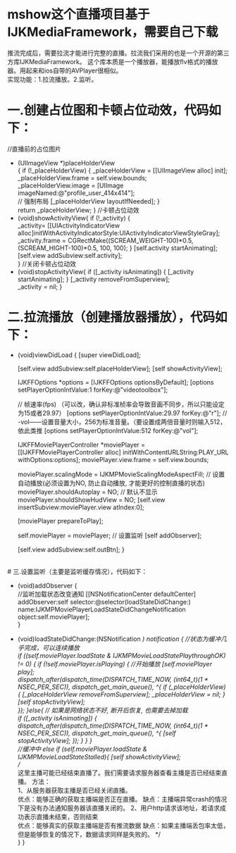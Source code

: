 # mshow这个直播项目基于IJKMediaFramework，需要自己下载
推流完成后，需要拉流才能进行完整的直播。拉流我们采用的也是一个开源的第三方库IJKMediaFramework。
这个库本质是一个播放器，能播放flv格式的播放器。用起来和ios自带的AVPlayer很相似。<br>
实现功能：1.拉流播放。2.监听。<br>
# 一.创建占位图和卡顿占位动效，代码如下：
//直播前的占位图片
- (UIImageView *)placeHolderView<br>
{
    if (!_placeHolderView) {
        _placeHolderView = [[UIImageView alloc] init];
        _placeHolderView.frame = self.view.bounds;<br>
        _placeHolderView.image = [UIImage imageNamed:@"profile_user_414x414"];<br>
        // 强制布局
        [_placeHolderView layoutIfNeeded];
    }<br>
    return _placeHolderView;
}
//卡顿占位动效<br>
- (void)showActivityView{
    if (!_activity) {  
        _activity= [[UIActivityIndicatorView alloc]initWithActivityIndicatorStyle:UIActivityIndicatorViewStyleGray];
        _activity.frame = CGRectMake((SCREAM_WEIGHT-100)*0.5, (SCREAM_HIGHT-100)*0.5, 100, 100);
    }
    [self.activity startAnimating];<br>
    [self.view addSubview:self.activity];<br>
}
//关闭卡顿占位动效<br>
- (void)stopActivityView{
    if ([_activity isAnimating]) {
        [_activity startAnimating];
    }
    [_activity removeFromSuperview];<br>
    _activity = nil;
}
# 二.拉流播放（创建播放器播放），代码如下：<br>

- (void)viewDidLoad {
    [super viewDidLoad];
    
    [self.view addSubview:self.placeHolderView];
    [self showActivityView];
    
    IJKFFOptions *options = [IJKFFOptions optionsByDefault];
    [options setPlayerOptionIntValue:1  forKey:@"videotoolbox"];
    
    // 帧速率(fps) （可以改，确认非标准桢率会导致音画不同步，所以只能设定为15或者29.97）
    [options setPlayerOptionIntValue:29.97 forKey:@"r"];
    // -vol——设置音量大小，256为标准音量。（要设置成两倍音量时则输入512，依此类推
    [options setPlayerOptionIntValue:512 forKey:@"vol"];
    
    IJKFFMoviePlayerController *moviePlayer = [[IJKFFMoviePlayerController alloc] initWithContentURLString:PLAY_URL withOptions:options];
    moviePlayer.view.frame = self.view.bounds;
    
    moviePlayer.scalingMode = IJKMPMovieScalingModeAspectFill;
    // 设置自动播放(必须设置为NO, 防止自动播放, 才能更好的控制直播的状态)
    moviePlayer.shouldAutoplay = NO;
    // 默认不显示
    moviePlayer.shouldShowHudView = NO;
    [self.view insertSubview:moviePlayer.view atIndex:0];
    
    [moviePlayer prepareToPlay];
    
    self.moviePlayer = moviePlayer;
    // 设置监听
    [self addObserver];
    
    [self.view addSubview:self.outBtn];
}
</br>
# 三.设置监听（主要是监听缓存情况），代码如下：<br>

- (void)addObserver
{
   <br> //监听加载状态改变通知
    [[NSNotificationCenter defaultCenter] addObserver:self selector:@selector(loadStateDidChange:) name:IJKMPMoviePlayerLoadStateDidChangeNotification object:self.moviePlayer];<br>
}

- (void)loadStateDidChange:(NSNotification *) notification
{
    //状态为缓冲几乎完成，可以连续播放<br>
    if ((self.moviePlayer.loadState & IJKMPMovieLoadStatePlaythroughOK) != 0) {
        if (!self.moviePlayer.isPlaying) {
            //开始播放
            [self.moviePlayer play];<br>
            dispatch_after(dispatch_time(DISPATCH_TIME_NOW, (int64_t)(1 * NSEC_PER_SEC)), dispatch_get_main_queue(), ^{
                if (_placeHolderView) {
                    [_placeHolderView removeFromSuperview];
                    _placeHolderView = nil;
                }
                [self stopActivityView];<br>
            });
        }else{
            // 如果是网络状态不好, 断开后恢复, 也需要去掉加载 <br>
            if ([_activity isAnimating]) {
                dispatch_after(dispatch_time(DISPATCH_TIME_NOW, (int64_t)(1 * NSEC_PER_SEC)), dispatch_get_main_queue(), ^{
                    [self stopActivityView];
                });
            }
        }
    }<br>
    //缓冲中
    else if (self.moviePlayer.loadState & IJKMPMovieLoadStateStalled){
        [self showActivityView];<br>
        /*  
            这里主播可能已经结束直播了。我们需要请求服务器查看主播是否已经结束直播。
            方法：<br>
            1、从服务器获取主播是否已经关闭直播。<br>
                优点：能够正确的获取主播端是否正在直播。
                缺点：主播端异常crash的情况下是没有办法通知服务器该直播关闭的。
            2、用户http请求该地址，若请求成功表示直播未结束，否则结束<br>
                优点：能够真实的获取主播端是否有推流数据
                缺点：如果主播端丢包率太低，但是能够恢复的情况下，数据请求同样是失败的。
         */<br>
    }
}</br>
